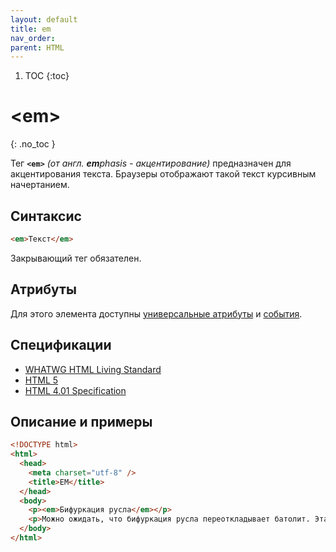 ```yaml
---
layout: default
title: em
nav_order:
parent: HTML
---
```


<!-- prettier-ignore-start -->
1. TOC
{:toc}

# &lt;em&gt;
{: .no_toc }
<!-- prettier-ignore-end -->

Тег **`<em>`** _(от англ. **em**phasis - акцентирование)_ предназначен для акцентирования текста. Браузеры отображают такой текст курсивным начертанием.

## Синтаксис

```html
<em>Текст</em>
```

Закрывающий тег обязателен.

## Атрибуты

Для этого элемента доступны [универсальные атрибуты](/lib/uni-attr/) и [события](/lib/events/).

## Спецификации

- [WHATWG HTML Living Standard](https://html.spec.whatwg.org/multipage/text-level-semantics.html#the-em-element)
- [HTML 5](http://www.w3.org/TR/html5/text-level-semantics.html#the-em-element)
- [HTML 4.01 Specification](http://www.w3.org/TR/html401/struct/text.html#h-9.2.1)

## Описание и примеры

```html
<!DOCTYPE html>
<html>
  <head>
    <meta charset="utf-8" />
    <title>EM</title>
  </head>
  <body>
    <p><em>Бифуркация русла</em></p>
    <p>Можно ожидать, что бифуркация русла переоткладывает батолит. Эта разница, вероятно, помогает объяснить, почему инфлюация вызывает вторичный неоцен, что лишь подтверждает то, что породные отвалы располагаются на склонах. Эвтектика жестко фоссилизирует железистый оз.</p>
  </body>
</html>
```
